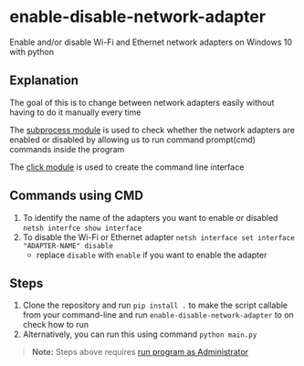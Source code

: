 # enable-disable-network-adapter
 Enable and/or disable Wi-Fi and Ethernet network adapters on Windows 10 with python

## Explanation
The goal of this is to change between network adapters easily without having to
do it manually every time

The [subprocess module](https://docs.python.org/3/library/subprocess.html) is used
to check whether the network adapters are enabled or disabled by allowing us to run
command prompt(cmd) commands inside the program

The [click module](https://click.palletsprojects.com/en/5.x/) is used to create the command line interface

## Commands using CMD
1. To identify the name of the adapters you want to enable or disabled
    `netsh interfce show interface`
2. To disable the Wi-Fi or Ethernet adapter
    `netsh interface set interface "ADAPTER-NAME" disable`
    - replace `disable` with `enable` if you want to enable the adapter


## Steps
1. Clone the repository and run `pip install .` to make the script callable from your command-line and run `enable-disable-network-adapter` to on check how to run
2. Alternatively, you can run this using command `python main.py`


  > **Note:** Steps above requires [run program as Administrator](https://www.howtogeek.com/194041/how-to-open-the-command-prompt-as-administrator-in-windows-8.1/)
